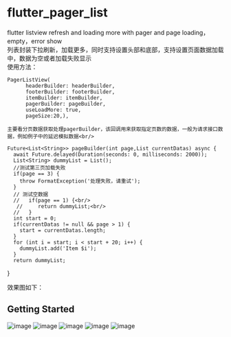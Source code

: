 ﻿# flutter_pager_list
flutter listview refresh and loading more with pager and page loading，empty，error show 
<br/>
列表封装下拉刷新，加载更多，同时支持设置头部和底部，支持设置页面数据加载中，数据为空或者加载失败显示
<br/>
使用方法：<br/>

    PagerListView(
          headerBuilder: headerBuilder,
          footerBuilder: footerBuilder,
          itemBuilder: itemBuilder,
          pagerBuilder: pageBuilder,
          useLoadMore: true,
          pageSize:20,),
          
    主要看分页数据获取处理pagerBuilder，该回调用来获取指定页数的数据，一般为请求接口数据，例如例子中的延迟模拟数据<br/>
    
    Future<List<String>> pageBuilder(int page,List currentDatas) async {
      await Future.delayed(Duration(seconds: 0, milliseconds: 2000));
      List<String> dummyList = List();
      //测试第三页加载失败
      if(page == 3) {
        throw FormatException('处理失败，请重试');
      }
      // 测试空数据
      //   if(page == 1) {<br/>
       //     return dummyList;<br/>
      //   }
      int start = 0;
      if(currentDatas != null && page > 1) {
        start = currentDatas.length;
      }
      for (int i = start; i < start + 20; i++) {
        dummyList.add('Item $i');
      }
      return dummyList;
  }
        
        
        
效果图如下：<br/>

## Getting Started
![image](https://img-blog.csdnimg.cn/20200622145717550.png)
![image](https://img-blog.csdnimg.cn/20200622145717597.png)
![image](https://img-blog.csdnimg.cn/20200622145717693.png)
![image](https://img-blog.csdnimg.cn/20200622145717696.png)
![image](https://img-blog.csdnimg.cn/20200622145717694.png)

